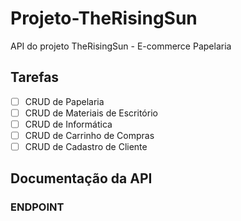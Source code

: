 # Projeto-TheRisingSun

API do projeto TheRisingSun - E-commerce Papelaria

## Tarefas

- [ ] CRUD de Papelaria
- [ ] CRUD de Materiais de Escritório
- [ ] CRUD de Informática
- [ ] CRUD de Carrinho de Compras
- [ ] CRUD de Cadastro de Cliente

## Documentação da API

### ENDPOINT



